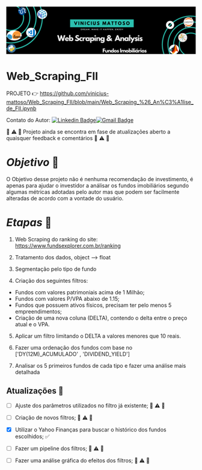 ![Welcome](/FII.png?raw=true)
# Web_Scraping_FII 
PROJETO :point_right: <https://github.com/vinicius-mattoso/Web_Scraping_FII/blob/main/Web_Scraping_%26_An%C3%A1lise_de_FII.ipynb>

Contato do Autor: [![Linkedin Badge](https://img.shields.io/badge/-LinkedIn-blue?style=flat-square&logo=Linkedin&logoColor=white&link=https://www.linkedin.com/in/vinicius-mattoso/)](https://www.linkedin.com/in/vinicius-mattoso/)[![Gmail Badge](https://img.shields.io/badge/-Gmail-c14438?style=flat-square&logo=Gmail&logoColor=white&link=mailto:vinicius.vmrs@gmail.com)](mailto:vinicius.vmrs@gmail.com)

:construction: :warning: :construction:
Projeto ainda se encontra em fase de atualizações
aberto a quaisquer feedback e comentários
:construction: :warning: :construction:

# ***Objetivo*** :dart:
  O Objetivo desse projeto não é nenhuma recomendação de investimento, é apenas para ajudar o investidor a análisar os fundos imobiliários segundo algumas métricas adotadas pelo autor mas que podem ser facilmente alteradas de acordo com a vontade do usuário.

# ***Etapas*** :memo:

1. Web Scraping do ranking do site: https://www.fundsexplorer.com.br/ranking

2. Tratamento dos dados, object --> float

3. Segmentação pelo tipo de fundo

4. Criação dos seguintes filtros:

  - Fundos com valores patrimoniais acima de 1 Milhão; 
  - Fundos com valores P/VPA abaixo de 1.15;  
  - Fundos que possuem ativos físicos, precisam ter pelo menos 5 empreendimentos;  
  - Criação de uma nova coluna (DELTA), contendo o delta entre o preço atual e o VPA.

5. Aplicar um filtro limitando o DELTA a valores menores que 10 reais.

6. Fazer uma ordenação dos fundos com base no ['DY(12M)_ACUMULADO' , 'DIVIDEND_YIELD']

7. Analisar os 5 primeiros fundos de cada tipo e fazer uma análise mais detalhada

## **Atualizações** :memo:

- [ ] Ajuste dos parâmetros utilizados no filtro já existente; :construction: :warning: :construction:
- [ ] Criação de novos filtros; :construction: :warning: :construction:
- [x] Utilizar o Yahoo Finanças para buscar o histórico dos fundos escolhidos; ✅
- [ ] Fazer um pipeline dos filtros; :construction: :warning: :construction:
- [ ] Fazer uma análise gráfica do efeitos dos filtros; :construction: :warning: :construction:


